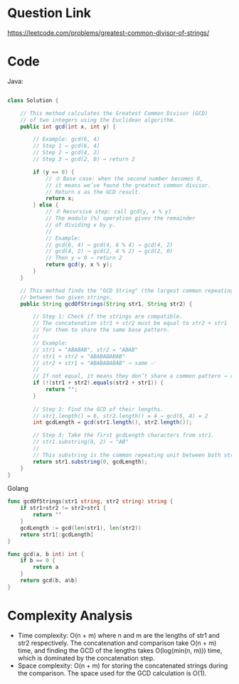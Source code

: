 # Question Link
https://leetcode.com/problems/greatest-common-divisor-of-strings/

# Code

Java:
```java

class Solution {

    // This method calculates the Greatest Common Divisor (GCD)
    // of two integers using the Euclidean algorithm.
    public int gcd(int x, int y) {

        // Example: gcd(6, 4)
        // Step 1 → gcd(6, 4)
        // Step 2 → gcd(4, 2)
        // Step 3 → gcd(2, 0) → return 2

        if (y == 0) {              
            // ① Base case: when the second number becomes 0,
            // it means we’ve found the greatest common divisor.
            // Return x as the GCD result.
            return x;              
        } else {                   
            // ② Recursive step: call gcd(y, x % y)
            // The modulo (%) operation gives the remainder
            // of dividing x by y.
            //
            // Example:
            // gcd(6, 4) → gcd(4, 6 % 4) → gcd(4, 2)
            // gcd(4, 2) → gcd(2, 4 % 2) → gcd(2, 0)
            // Then y = 0 → return 2
            return gcd(y, x % y);  
        }    
    }

    // This method finds the "GCD String" (the largest common repeating pattern)
    // between two given strings.
    public String gcdOfStrings(String str1, String str2) {

        // Step 1: Check if the strings are compatible.
        // The concatenation str1 + str2 must be equal to str2 + str1
        // for them to share the same base pattern.
        //
        // Example:
        // str1 = "ABABAB", str2 = "ABAB"
        // str1 + str2 = "ABABABABAB"
        // str2 + str1 = "ABABABABAB" → same ✅
        //
        // If not equal, it means they don’t share a common pattern → return ""
        if (!(str1 + str2).equals(str2 + str1)) {
            return "";
        }
        
        // Step 2: Find the GCD of their lengths.
        // str1.length() = 6, str2.length() = 4 → gcd(6, 4) = 2
        int gcdLength = gcd(str1.length(), str2.length());

        // Step 3: Take the first gcdLength characters from str1.
        // str1.substring(0, 2) → "AB"
        //
        // This substring is the common repeating unit between both strings.
        return str1.substring(0, gcdLength);
    }
}
```
Golang
```go
func gcdOfStrings(str1 string, str2 string) string {
	if str1+str2 != str2+str1 {
		return ""
	}
	gcdLength := gcd(len(str1), len(str2))
	return str1[:gcdLength]
}

func gcd(a, b int) int {
	if b == 0 {
		return a
	}
	return gcd(b, a%b)
}
```

# Complexity Analysis
- Time complexity: O(n + m) where n and m are the lengths of str1 and str2 respectively. The concatenation and comparison take O(n + m) time, and finding the GCD of the lengths takes O(log(min(n, m))) time, which is dominated by the concatenation step.
- Space complexity: O(n + m) for storing the concatenated strings during the comparison. The space used for the GCD calculation is O(1).
